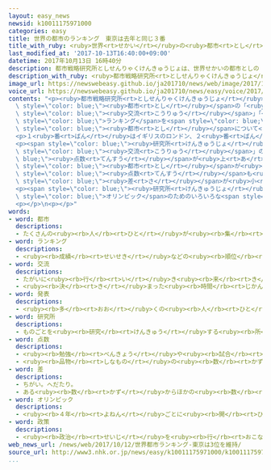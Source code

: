 ```yaml
---
layout: easy_news
newsid: k10011175971000
categories: easy
title: 世界の都市のランキング　東京は去年と同じ３番
title_with_ruby: <ruby>世界<rt>せかい</rt></ruby>の<ruby>都市<rt>とし</rt></ruby>のランキング　<ruby>東京<rt>とうきょう</rt></ruby>は<ruby>去年<rt>きょねん</rt></ruby>と<ruby>同<rt>おな</rt></ruby>じ３<ruby>番<rt>ばん</rt></ruby>
last_modified_at: '2017-10-13T16:40:00+09:00'
datetime: 2017年10月13日 16時40分
description: 都市戦略研究所としせんりゃくけんきゅうじょは、世界せかいの都市としの「経済けいざい」「文化ぶんか・交流こうりゅう」「交通こうつう」など６つを比くらべて、毎年まいとしランキングを発表はっぴょうしています。
description_with_ruby: <ruby>都市戦略研究所<rt>としせんりゃくけんきゅうじょ</rt></ruby>は、<ruby>世界<rt>せかい</rt></ruby>の<ruby>都市<rt>とし</rt></ruby>の「<ruby>経済<rt>けいざい</rt></ruby>」「<ruby>文化<rt>ぶんか</rt></ruby>・<ruby>交流<rt>こうりゅう</rt></ruby>」「<ruby>交通<rt>こうつう</rt></ruby>」など６つを<ruby>比<rt>くら</rt></ruby>べて、<ruby>毎年<rt>まいとし</rt></ruby>ランキングを<ruby>発表<rt>はっぴょう</rt></ruby>しています。
image_url: https://newswebeasy.github.io/ja201710/news/web/image/2017/10/13/k10011175971000.jpg
voice_url: https://newswebeasy.github.io/ja201710/news/easy/voice/2017/10/13/k10011175971000.mp3
contents: "<p><ruby>都市戦略研究所<rt>としせんりゃくけんきゅうじょ</rt></ruby>は、<ruby>世界<rt>せかい</rt></ruby>の<span\
  \ style=\"color: blue;\"><ruby>都市<rt>とし</rt></ruby></span>の「<ruby>経済<rt>けいざい</rt></ruby>」「<ruby>文化<rt>ぶんか</rt></ruby>・<span\
  \ style=\"color: blue;\"><ruby>交流<rt>こうりゅう</rt></ruby></span>」「<ruby>交通<rt>こうつう</rt></ruby>」など６つを<ruby>比<rt>くら</rt></ruby>べて、<ruby>毎年<rt>まいとし</rt></ruby><span\
  \ style=\"color: blue;\">ランキング</span>を<span style=\"color: blue;\"><ruby>発表<rt>はっぴょう</rt></ruby></span>しています。<ruby>今年<rt>ことし</rt></ruby>は４４の<span\
  \ style=\"color: blue;\"><ruby>都市<rt>とし</rt></ruby></span>について<ruby>調<rt>しら</rt></ruby>べました。</p>\n\
  <p>１<ruby>番<rt>ばん</rt></ruby>はイギリスのロンドン、２<ruby>番<rt>ばん</rt></ruby>はアメリカのニューヨークです。<ruby>東京<rt>とうきょう</rt></ruby>は３<ruby>番<rt>ばん</rt></ruby>で、<ruby>初<rt>はじ</rt></ruby>めてフランスのパリより<ruby>上<rt>うえ</rt></ruby>になった<ruby>去年<rt>きょねん</rt></ruby>と<ruby>同<rt>おな</rt></ruby>じです。</p>\n\
  <p><span style=\"color: blue;\"><ruby>研究所<rt>けんきゅうじょ</rt></ruby></span>によると、<ruby>東京<rt>とうきょう</rt></ruby>は<ruby>外国<rt>がいこく</rt></ruby>から<ruby>来<rt>く</rt></ruby>る<ruby>人<rt>ひと</rt></ruby>が<ruby>増<rt>ふ</rt></ruby>えて「<ruby>文化<rt>ぶんか</rt></ruby>・<span\
  \ style=\"color: blue;\"><ruby>交流<rt>こうりゅう</rt></ruby></span>」の<span style=\"color:\
  \ blue;\"><ruby>点数<rt>てんすう</rt></ruby></span>が<ruby>上<rt>あ</rt></ruby>がっています。<ruby>飛行機<rt>ひこうき</rt></ruby>を<ruby>乗<rt>の</rt></ruby>り<ruby>換<rt>か</rt></ruby>えないで<ruby>行<rt>い</rt></ruby>ったり<ruby>来<rt>き</rt></ruby>たりできる<ruby>外国<rt>がいこく</rt></ruby>の<span\
  \ style=\"color: blue;\"><ruby>都市<rt>とし</rt></ruby></span>が<ruby>増<rt>ふ</rt></ruby>えて「<ruby>交通<rt>こうつう</rt></ruby>」の<span\
  \ style=\"color: blue;\"><ruby>点数<rt>てんすう</rt></ruby></span>も<ruby>上<rt>あ</rt></ruby>がりました。このため、２<ruby>番<rt>ばん</rt></ruby>のニューヨークと<ruby>東京<rt>とうきょう</rt></ruby>の<span\
  \ style=\"color: blue;\"><ruby>差<rt>さ</rt></ruby></span>が<ruby>小<rt>ちい</rt></ruby>さくなっています。</p>\n\
  <p><span style=\"color: blue;\"><ruby>研究所<rt>けんきゅうじょ</rt></ruby></span>は「これから、２０２０<ruby>年<rt>ねん</rt></ruby>の<ruby>東京<rt>とうきょう</rt></ruby><span\
  \ style=\"color: blue;\">オリンピック</span>のためのいろいろな<span style=\"color: blue;\"><ruby>政策<rt>せいさく</rt></ruby></span>が<ruby>進<rt>すす</rt></ruby>んでいったら、<ruby>東京<rt>とうきょう</rt></ruby>が２<ruby>番<rt>ばん</rt></ruby>になることもできます」と<ruby>話<rt>はな</rt></ruby>しています。</p>\n\
  <p></p>\n<p></p>"
words:
- word: 都市
  descriptions:
  - たくさんの<ruby><rb>人</rb><rt>ひと</rt></ruby>が<ruby><rb>集</rb><rt>あつ</rt></ruby>まり<ruby><rb>住</rb><rt>す</rt></ruby>んでいる<ruby><rb>大</rb><rt>おお</rt></ruby>きな<ruby><rb>町</rb><rt>まち</rt></ruby>。<ruby><rb>都会</rb><rt>とかい</rt></ruby>。
- word: ランキング
  descriptions:
  - <ruby><rb>成績</rb><rt>せいせき</rt></ruby>などの<ruby><rb>順位</rb><rt>じゅんい</rt></ruby>。<ruby><rb>等級</rb><rt>とうきゅう</rt></ruby>。
- word: 交流
  descriptions:
  - たがいに<ruby><rb>行</rb><rt>い</rt></ruby>き<ruby><rb>来</rb><rt>き</rt></ruby>すること。<ruby><rb>交</rb><rt>ま</rt></ruby>じり<ruby><rb>合</rb><rt>あ</rt></ruby>うこと。
  - <ruby><rb>決</rb><rt>き</rt></ruby>まった<ruby><rb>時間</rb><rt>じかん</rt></ruby>ごとに、<ruby><rb>流</rb><rt>なが</rt></ruby>れの<ruby><rb>方向</rb><rt>ほうこう</rt></ruby>が<ruby><rb>逆</rb><rt>ぎゃく</rt></ruby>になる<ruby><rb>電流</rb><rt>でんりゅう</rt></ruby>。
- word: 発表
  descriptions:
  - <ruby><rb>多</rb><rt>おお</rt></ruby>くの<ruby><rb>人</rb><rt>ひと</rt></ruby>に<ruby><rb>広</rb><rt>ひろ</rt></ruby>く<ruby><rb>知</rb><rt>し</rt></ruby>らせること。
- word: 研究所
  descriptions:
  - ものごとを<ruby><rb>研究</rb><rt>けんきゅう</rt></ruby>する<ruby><rb>所</rb><rt>ところ</rt></ruby>。<ruby><rb>研究</rb><rt>けんきゅう</rt></ruby>をする<ruby><rb>施設</rb><rt>しせつ</rt></ruby>。
- word: 点数
  descriptions:
  - <ruby><rb>勉強</rb><rt>べんきょう</rt></ruby>や<ruby><rb>試合</rb><rt>しあい</rt></ruby>の<ruby><rb>成績</rb><rt>せいせき</rt></ruby>を、<ruby><rb>数字</rb><rt>すうじ</rt></ruby>で<ruby><rb>表</rb><rt>あらわ</rt></ruby>したもの。
  - <ruby><rb>品物</rb><rt>しなもの</rt></ruby>の<ruby><rb>数</rb><rt>かず</rt></ruby>。
- word: 差
  descriptions:
  - ちがい。へだたり。
  - ある<ruby><rb>数</rb><rt>かず</rt></ruby>からほかの<ruby><rb>数</rb><rt>かず</rt></ruby>を<ruby><rb>引</rb><rt>ひ</rt></ruby>いた<ruby><rb>残</rb><rt>のこ</rt></ruby>りの<ruby><rb>数</rb><rt>かず</rt></ruby>。
- word: オリンピック
  descriptions:
  - <ruby><rb>４年</rb><rt>よねん</rt></ruby>ごとに<ruby><rb>開</rb><rt>ひら</rt></ruby>かれ、<ruby><rb>世界</rb><rt>せかい</rt></ruby>じゅうの<ruby><rb>国々</rb><rt>くにぐに</rt></ruby>から<ruby><rb>選手</rb><rt>せんしゅ</rt></ruby>が<ruby><rb>参加</rb><rt>さんか</rt></ruby>する<ruby><rb>競技大会</rb><rt>きょうぎたいかい</rt></ruby>。<ruby><rb>古代</rb><rt>こだい</rt></ruby>ギリシャのオリンピアで<ruby><rb>開</rb><rt>ひら</rt></ruby>かれた<ruby><rb>古代</rb><rt>こだい</rt></ruby>オリンピックにならって、フランスのクーベルタンの<ruby><rb>力</rb><rt>ちから</rt></ruby>で、１８９６<ruby><rb>年</rb><rt>ねん</rt></ruby>にギリシャのアテネで<ruby><rb>開</rb><rt>ひら</rt></ruby>かれたのが、<ruby><rb>近代</rb><rt>きんだい</rt></ruby>オリンピックの<ruby><rb>始</rb><rt>はじ</rt></ruby>まり。<ruby><rb>五輪</rb><rt>ごりん</rt></ruby>。
- word: 政策
  descriptions:
  - <ruby><rb>政治</rb><rt>せいじ</rt></ruby>を<ruby><rb>行</rb><rt>おこな</rt></ruby>う<ruby><rb>上</rb><rt>うえ</rt></ruby>での<ruby><rb>考</rb><rt>かんが</rt></ruby>え<ruby><rb>方</rb><rt>かた</rt></ruby>や、<ruby><rb>政治</rb><rt>せいじ</rt></ruby>のやり<ruby><rb>方</rb><rt>かた</rt></ruby>。
web_news_url: /news/web/2017/10/12/世界都市ランキング-東京は3位を維持/
source_url: http://www3.nhk.or.jp/news/easy/k10011175971000/k10011175971000.html
...
```

